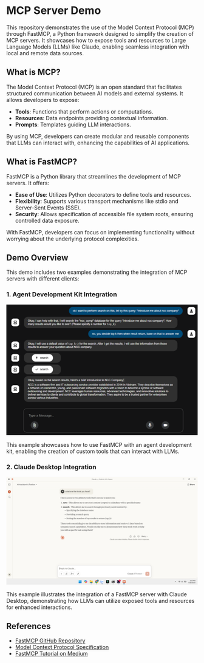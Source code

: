 # MCP Server Demo

This repository demonstrates the use of the Model Context Protocol (MCP) through FastMCP, a Python framework designed to simplify the creation of MCP servers. It showcases how to expose tools and resources to Large Language Models (LLMs) like Claude, enabling seamless integration with local and remote data sources.

## What is MCP?

The Model Context Protocol (MCP) is an open standard that facilitates structured communication between AI models and external systems. It allows developers to expose:

- **Tools**: Functions that perform actions or computations.
- **Resources**: Data endpoints providing contextual information.
- **Prompts**: Templates guiding LLM interactions.

By using MCP, developers can create modular and reusable components that LLMs can interact with, enhancing the capabilities of AI applications.

## What is FastMCP?

FastMCP is a Python library that streamlines the development of MCP servers. It offers:

- **Ease of Use**: Utilizes Python decorators to define tools and resources.
- **Flexibility**: Supports various transport mechanisms like stdio and Server-Sent Events (SSE).
- **Security**: Allows specification of accessible file system roots, ensuring controlled data exposure.

With FastMCP, developers can focus on implementing functionality without worrying about the underlying protocol complexities.

## Demo Overview

This demo includes two examples demonstrating the integration of MCP servers with different clients:

### 1. Agent Development Kit Integration

![Agent Development Kit Demo](assets/1.png)

This example showcases how to use FastMCP with an agent development kit, enabling the creation of custom tools that can interact with LLMs.

### 2. Claude Desktop Integration

![Claude Desktop Demo](assets/2.png)

This example illustrates the integration of a FastMCP server with Claude Desktop, demonstrating how LLMs can utilize exposed tools and resources for enhanced interactions.

## References

- [FastMCP GitHub Repository](https://github.com/jlowin/fastmcp)
- [Model Context Protocol Specification](https://modelcontextprotocol.io)
- [FastMCP Tutorial on Medium](https://medium.com/@shmilysyg/fastmcp-the-fastway-to-build-mcp-servers-aa14f88536d2)
